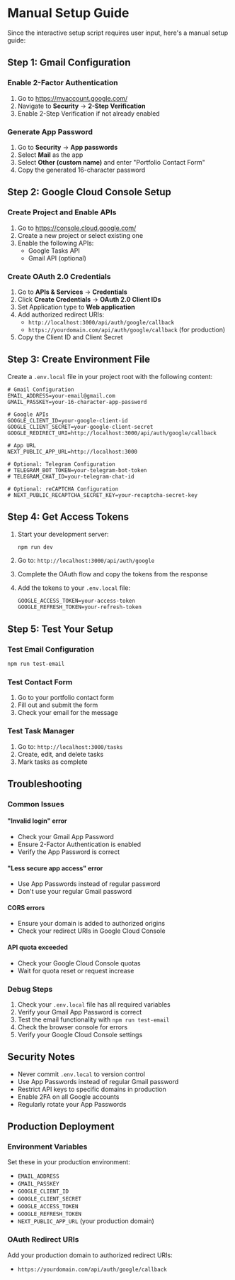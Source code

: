 # Manual Setup Guide

Since the interactive setup script requires user input, here's a manual setup guide:

## Step 1: Gmail Configuration

### Enable 2-Factor Authentication
1. Go to https://myaccount.google.com/
2. Navigate to **Security** → **2-Step Verification**
3. Enable 2-Step Verification if not already enabled

### Generate App Password
1. Go to **Security** → **App passwords**
2. Select **Mail** as the app
3. Select **Other (custom name)** and enter "Portfolio Contact Form"
4. Copy the generated 16-character password

## Step 2: Google Cloud Console Setup

### Create Project and Enable APIs
1. Go to https://console.cloud.google.com/
2. Create a new project or select existing one
3. Enable the following APIs:
   - Google Tasks API
   - Gmail API (optional)

### Create OAuth 2.0 Credentials
1. Go to **APIs & Services** → **Credentials**
2. Click **Create Credentials** → **OAuth 2.0 Client IDs**
3. Set Application type to **Web application**
4. Add authorized redirect URIs:
   - `http://localhost:3000/api/auth/google/callback`
   - `https://yourdomain.com/api/auth/google/callback` (for production)
5. Copy the Client ID and Client Secret

## Step 3: Create Environment File

Create a `.env.local` file in your project root with the following content:

```env
# Gmail Configuration
EMAIL_ADDRESS=your-email@gmail.com
GMAIL_PASSKEY=your-16-character-app-password

# Google APIs
GOOGLE_CLIENT_ID=your-google-client-id
GOOGLE_CLIENT_SECRET=your-google-client-secret
GOOGLE_REDIRECT_URI=http://localhost:3000/api/auth/google/callback

# App URL
NEXT_PUBLIC_APP_URL=http://localhost:3000

# Optional: Telegram Configuration
# TELEGRAM_BOT_TOKEN=your-telegram-bot-token
# TELEGRAM_CHAT_ID=your-telegram-chat-id

# Optional: reCAPTCHA Configuration
# NEXT_PUBLIC_RECAPTCHA_SECRET_KEY=your-recaptcha-secret-key
```

## Step 4: Get Access Tokens

1. Start your development server:
   ```bash
   npm run dev
   ```

2. Go to: `http://localhost:3000/api/auth/google`

3. Complete the OAuth flow and copy the tokens from the response

4. Add the tokens to your `.env.local` file:
   ```env
   GOOGLE_ACCESS_TOKEN=your-access-token
   GOOGLE_REFRESH_TOKEN=your-refresh-token
   ```

## Step 5: Test Your Setup

### Test Email Configuration
```bash
npm run test-email
```

### Test Contact Form
1. Go to your portfolio contact form
2. Fill out and submit the form
3. Check your email for the message

### Test Task Manager
1. Go to: `http://localhost:3000/tasks`
2. Create, edit, and delete tasks
3. Mark tasks as complete

## Troubleshooting

### Common Issues

#### "Invalid login" error
- Check your Gmail App Password
- Ensure 2-Factor Authentication is enabled
- Verify the App Password is correct

#### "Less secure app access" error
- Use App Passwords instead of regular password
- Don't use your regular Gmail password

#### CORS errors
- Ensure your domain is added to authorized origins
- Check your redirect URIs in Google Cloud Console

#### API quota exceeded
- Check your Google Cloud Console quotas
- Wait for quota reset or request increase

### Debug Steps
1. Check your `.env.local` file has all required variables
2. Verify your Gmail App Password is correct
3. Test the email functionality with `npm run test-email`
4. Check the browser console for errors
5. Verify your Google Cloud Console settings

## Security Notes

- Never commit `.env.local` to version control
- Use App Passwords instead of regular Gmail password
- Restrict API keys to specific domains in production
- Enable 2FA on all Google accounts
- Regularly rotate your App Passwords

## Production Deployment

### Environment Variables
Set these in your production environment:
- `EMAIL_ADDRESS`
- `GMAIL_PASSKEY`
- `GOOGLE_CLIENT_ID`
- `GOOGLE_CLIENT_SECRET`
- `GOOGLE_ACCESS_TOKEN`
- `GOOGLE_REFRESH_TOKEN`
- `NEXT_PUBLIC_APP_URL` (your production domain)

### OAuth Redirect URIs
Add your production domain to authorized redirect URIs:
- `https://yourdomain.com/api/auth/google/callback`
